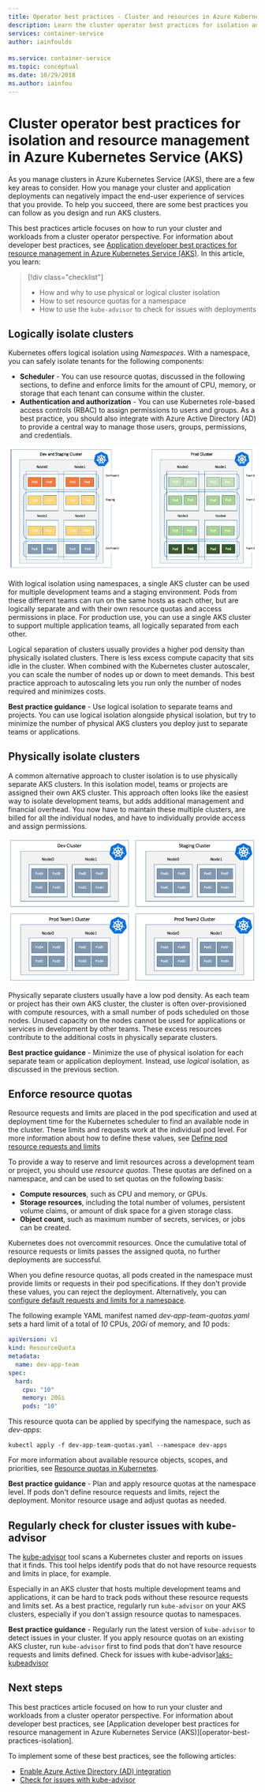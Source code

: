 ```yaml
---
title: Operator best practices - Cluster and resources in Azure Kubernetes Services (AKS)
description: Learn the cluster operator best practices for isolation and resource management in Azure Kubernetes Service (AKS)
services: container-service
author: iainfoulds

ms.service: container-service
ms.topic: conceptual
ms.date: 10/29/2018
ms.author: iainfou
---
```


# Cluster operator best practices for isolation and resource management in Azure Kubernetes Service (AKS)

As you manage clusters in Azure Kubernetes Service (AKS), there are a few key areas to consider. How you manage your cluster and application deployments can negatively impact the end-user experience of services that you provide. To help you succeed, there are some best practices you can follow as you design and run AKS clusters.

This best practices article focuses on how to run your cluster and workloads from a cluster operator perspective. For information about developer best practices, see [Application developer best practices for resource management in Azure Kubernetes Service (AKS)][developer-best-practices-resources]. In this article, you learn:

> [!div class="checklist"]
> * How and why to use physical or logical cluster isolation
> * How to set resource quotas for a namespace
> * How to use the `kube-advisor` to check for issues with deployments

## Logically isolate clusters

Kubernetes offers logical isolation using *Namespaces*. With a namespace, you can safely isolate tenants for the following components:

* **Scheduler** - You can use resource quotas, discussed in the following sections, to define and enforce limits for the amount of CPU, memory, or storage that each tenant can consume within the cluster.
* **Authentication and authorization** - You can use Kubernetes role-based access controls (RBAC) to assign permissions to users and groups. As a best practice, you should also integrate with Azure Active Directory (AD) to provide a central way to manage those users, groups, permissions, and credentials.

![Logical isolation of a Kubernetes cluster in AKS](media/best-practices-cluster-isolation-resource-management/logical-isolation.png)

With logical isolation using namespaces, a single AKS cluster can be used for multiple development teams and a staging environment. Pods from these different teams can run on the same hosts as each other, but are logically separate and with their own resource quotas and access permissions in place. For production use, you can use a single AKS cluster to support multiple application teams, all logically separated from each other.

Logical separation of clusters usually provides a higher pod density than physically isolated clusters. There is less excess compute capacity that sits idle in the cluster. When combined with the Kubernetes cluster autoscaler, you can scale the number of nodes up or down to meet demands. This best practice approach to autoscaling lets you run only the number of nodes required and minimizes costs.

**Best practice guidance** - Use logical isolation to separate teams and projects. You can use logical isolation alongside physical isolation, but try to minimize the number of physical AKS clusters you deploy just to separate teams or applications.

## Physically isolate clusters

A common alternative approach to cluster isolation is to use physically separate AKS clusters. In this isolation model, teams or projects are assigned their own AKS cluster. This approach often looks like the easiest way to isolate development teams, but adds additional management and financial overhead. You now have to maintain these multiple clusters, are billed for all the individual nodes, and have to individually provide access and assign permissions.

![Physical isolation of individual Kubernetes clusters in AKS](media/best-practices-cluster-isolation-resource-management/physical-isolation.png)

Physically separate clusters usually have a low pod density. As each team or project has their own AKS cluster, the cluster is often over-provisioned with compute resources, with a small number of pods scheduled on those nodes. Unused capacity on the nodes cannot be used for applications or services in development by other teams. These excess resources contribute to the additional costs in physically separate clusters.

**Best practice guidance** - Minimize the use of physical isolation for each separate team or application deployment. Instead, use *logical* isolation, as discussed in the previous section.

## Enforce resource quotas

Resource requests and limits are placed in the pod specification and used at deployment time for the Kubernetes scheduler to find an available node in the cluster. These limits and requests work at the individual pod level. For more information about how to define these values, see [Define pod resource requests and limits][resource-limits]

To provide a way to reserve and limit resources across a development team or project, you should use *resource quotas*. These quotas are defined on a namespace, and can be used to set quotas on the following basis:

* **Compute resources**, such as CPU and memory, or GPUs.
* **Storage resources**, including the total number of volumes, persistent volume claims, or amount of disk space for a given storage class.
* **Object count**, such as maximum number of secrets, services, or jobs can be created.

Kubernetes does not overcommit resources. Once the cumulative total of resource requests or limits passes the assigned quota, no further deployments are successful.

When you define resource quotas, all pods created in the namespace must provide limits or requests in their pod specifications. If they don't provide these values, you can reject the deployment. Alternatively, you can [configure default requests and limits for a namespace][configure-default-quotas].

The following example YAML manifest named *dev-app-team-quotas.yaml* sets a hard limit of a total of *10* CPUs, *20Gi* of memory, and *10* pods:

```yaml
apiVersion: v1
kind: ResourceQuota
metadata:
  name: dev-app-team
spec:
  hard:
    cpu: "10"
    memory: 20Gi
    pods: "10"
```

This resource quota can be applied by specifying the namespace, such as *dev-apps*:

```console
kubectl apply -f dev-app-team-quotas.yaml --namespace dev-apps
```

For more information about available resource objects, scopes, and priorities, see [Resource quotas in Kubernetes][k8s-resource-quotas].

**Best practice guidance** - Plan and apply resource quotas at the namespace level. If pods don't define resource requests and limits, reject the deployment. Monitor resource usage and adjust quotas as needed.

## Regularly check for cluster issues with kube-advisor

The [kube-advisor][kube-advisor] tool scans a Kubernetes cluster and reports on issues that it finds. This tool helps identify pods that do not have resource requests and limits in place, for example.

Especially in an AKS cluster that hosts multiple development teams and applications, it can be hard to track pods without these resource requests and limits set. As a best practice, regularly run `kube-advisor` on your AKS clusters, especially if you don't assign resource quotas to namespaces.

**Best practice guidance** - Regularly run the latest version of `kube-advisor` to detect issues in your cluster. If you apply resource quotas on an existing AKS cluster, run `kube-advisor` first to find pods that don't have resource requests and limits defined. Check for issues with kube-advisor][aks-kubeadvisor]

## Next steps

This best practices article focused on how to run your cluster and workloads from a cluster operator perspective. For information about developer best practices, see [Application developer best practices for resource management in Azure Kubernetes Service (AKS)][operator-best-practices-isolation].

To implement some of these best practices, see the following articles:

* [Enable Azure Active Directory (AD) integration][aks-azuread]
* [Check for issues with kube-advisor][aks-kubeadvisor]

<!-- EXTERNAL LINKS -->
[k8s-resource-quotas]: https://kubernetes.io/docs/concepts/policy/resource-quotas/
[configure-default-quotas]: https://kubernetes.io/docs/tasks/administer-cluster/manage-resources/memory-default-namespace/
[kube-advisor]: https://github.com/Azure/kube-advisor

<!-- INTERNAL LINKS -->
[aks-azuread]: aad-integration.md
[aks-kubeadvisor]: kube-advisor-tool.md
[developer-best-practices-resources]: developer-best-practices-resource-management.md
[resource-limits]: developer-best-practices-resource-management.md#define-pod-resource-requests-and-limits
